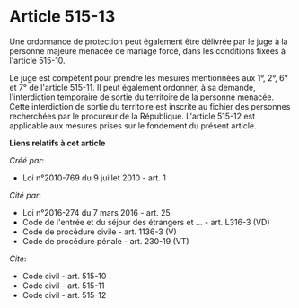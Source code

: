 # Article 515-13

Une ordonnance de protection peut également être délivrée par le juge à la personne majeure menacée de mariage forcé, dans
les conditions fixées à l'article 515-10. 

Le juge est compétent pour prendre les mesures mentionnées aux 1°, 2°, 6° et 7° de l'article 515-11. Il peut également
ordonner, à sa demande, l'interdiction temporaire de sortie du territoire de la personne menacée. Cette interdiction de
sortie du territoire est inscrite au fichier des personnes recherchées par le procureur de la République. L'article 515-12
est applicable aux mesures prises sur le fondement du présent article.

**Liens relatifs à cet article**

_Créé par_:

  - Loi n°2010-769 du 9 juillet 2010 - art. 1

_Cité par_:

  - Loi n°2016-274 du 7 mars 2016 - art. 25
  - Code de l'entrée et du séjour des étrangers et ... - art. L316-3 (VD)
  - Code de procédure civile - art. 1136-3 (V)
  - Code de procédure pénale - art. 230-19 (VT)

_Cite_:

  - Code civil - art. 515-10
  - Code civil - art. 515-11
  - Code civil - art. 515-12
